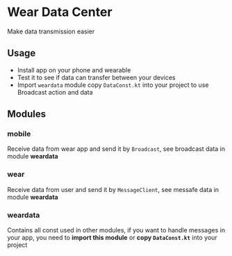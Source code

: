 # Wear Data Center
Make data transmission easier
## Usage
* Install app on your phone and wearable
* Test it to see if data can transfer between your devices
* Import `weardata` module copy `DataConst.kt` into your project to use Broadcast action and data
## Modules
### mobile
Receive data from wear app and send it by `Broadcast`, see broadcast data in module **weardata**
### wear
Receive data from user and send it by `MessageClient`, see messafe data in module **weardata**
### weardata
Contains all const used in other modules, if you want to handle messages in your app, you need to **import this module** or **copy `DataConst.kt`** into your project